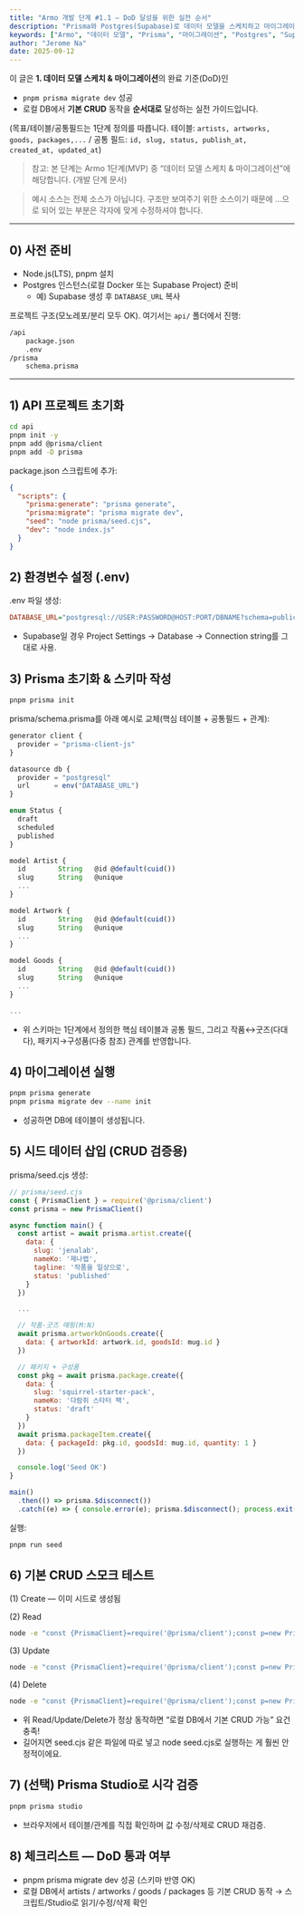 ```yaml
---
title: "Armo 개발 단계 #1.1 — DoD 달성을 위한 실전 순서"
description: "Prisma와 Postgres(Supabase)로 데이터 모델을 스케치하고 마이그레이션 및 CRUD 검증까지 한 번에 끝내는 체크리스트"
keywords: ["Armo", "데이터 모델", "Prisma", "마이그레이션", "Postgres", "Supabase", "CRUD", "MVP"]
author: "Jerome Na"
date: 2025-09-12
---
```


이 글은 **1. 데이터 모델 스케치 & 마이그레이션**의 완료 기준(DoD)인  
- `pnpm prisma migrate dev` 성공  
- 로컬 DB에서 **기본 CRUD** 동작을 **순서대로** 달성하는 실전 가이드입니다.  

(목표/테이블/공통필드는 1단계 정의를 따릅니다. 테이블: `artists, artworks, goods, packages,...` / 공통 필드: `id, slug, status, publish_at, created_at, updated_at`)

> 참고: 본 단계는 Armo 1단계(MVP) 중 “데이터 모델 스케치 & 마이그레이션”에 해당합니다. (개발 단계 문서) 

> 예시 소스는 전체 소스가 아닙니다. 구조만 보여주기 위한 소스이기 때문에 ...으로 되어 있는 부분은 각자에 맞게 수정하셔야 합니다.

---

## 0) 사전 준비
- Node.js(LTS), pnpm 설치
- Postgres 인스턴스(로컬 Docker 또는 Supabase Project) 준비  
  - 예) Supabase 생성 후 `DATABASE_URL` 복사

프로젝트 구조(모노레포/분리 모두 OK). 여기서는 `api/` 폴더에서 진행:
```bash
/api
    package.json
    .env
/prisma
    schema.prisma
```

---

## 1) API 프로젝트 초기화
```bash
cd api
pnpm init -y
pnpm add @prisma/client
pnpm add -D prisma
```

package.json 스크립트에 추가:
```json
{
  "scripts": {
    "prisma:generate": "prisma generate",
    "prisma:migrate": "prisma migrate dev",
    "seed": "node prisma/seed.cjs",
    "dev": "node index.js"
  }
}
```

## 2) 환경변수 설정 (.env)

.env 파일 생성:
```ini
DATABASE_URL="postgresql://USER:PASSWORD@HOST:PORT/DBNAME?schema=public"
```
- Supabase일 경우 Project Settings → Database → Connection string를 그대로 사용.

## 3) Prisma 초기화 & 스키마 작성
```bash
pnpm prisma init
```

prisma/schema.prisma를 아래 예시로 교체(핵심 테이블 + 공통필드 + 관계):
```ts
generator client {
  provider = "prisma-client-js"
}

datasource db {
  provider = "postgresql"
  url      = env("DATABASE_URL")
}

enum Status {
  draft
  scheduled
  published
}

model Artist {
  id        String   @id @default(cuid())
  slug      String   @unique
  ...
}

model Artwork {
  id        String   @id @default(cuid())
  slug      String   @unique
  ...
}

model Goods {
  id        String   @id @default(cuid())
  slug      String   @unique
  ...
}

...
```

* 위 스키마는 1단계에서 정의한 핵심 테이블과 공통 필드, 그리고 작품↔굿즈(다대다), 패키지→구성품(다중 참조) 관계를 반영합니다.

## 4) 마이그레이션 실행
```bash
pnpm prisma generate
pnpm prisma migrate dev --name init
```
* 성공하면 DB에 테이블이 생성됩니다.

## 5) 시드 데이터 삽입 (CRUD 검증용)
prisma/seed.cjs 생성:
```js
// prisma/seed.cjs
const { PrismaClient } = require('@prisma/client')
const prisma = new PrismaClient()

async function main() {
  const artist = await prisma.artist.create({
    data: {
      slug: 'jenalab',
      nameKo: '제나랩',
      tagline: '작품을 일상으로',
      status: 'published'
    }
  })

  ...

  // 작품-굿즈 매핑(M:N)
  await prisma.artworkOnGoods.create({
    data: { artworkId: artwork.id, goodsId: mug.id }
  })

  // 패키지 + 구성품
  const pkg = await prisma.package.create({
    data: {
      slug: 'squirrel-starter-pack',
      nameKo: '다람쥐 스타터 팩',
      status: 'draft'
    }
  })
  await prisma.packageItem.create({
    data: { packageId: pkg.id, goodsId: mug.id, quantity: 1 }
  })

  console.log('Seed OK')
}

main()
  .then(() => prisma.$disconnect())
  .catch((e) => { console.error(e); prisma.$disconnect(); process.exit(1) })
```

실행:
```bash
pnpm run seed
```

## 6) 기본 CRUD 스모크 테스트

(1) Create — 이미 시드로 생성됨

(2) Read
```bash
node -e "const {PrismaClient}=require('@prisma/client');const p=new PrismaClient();(async()=>{console.log(await p.artist.findMany({include:{artworks:true}}));await p.$disconnect();})();"
```
(3) Update
```bash
node -e "const {PrismaClient}=require('@prisma/client');const p=new PrismaClient();(async()=>{await p.goods.update({where:{slug:'armo-mug'},data:{nameKo:'아르모 머그컵'}});console.log('updated');await p.$disconnect();})();"
```
(4) Delete
```bash
node -e "const {PrismaClient}=require('@prisma/client');const p=new PrismaClient();(async()=>{await p.faq.deleteMany();console.log('faq cleared');await p.$disconnect();})();"
```
* 위 Read/Update/Delete가 정상 동작하면 “로컬 DB에서 기본 CRUD 가능” 요건 충족!
* 길어지면 seed.cjs 같은 파일에 따로 넣고 node seed.cjs로 실행하는 게 훨씬 안정적이에요.

## 7) (선택) Prisma Studio로 시각 검증
```bash
pnpm prisma studio
```
* 브라우저에서 테이블/관계를 직접 확인하며 값 수정/삭제로 CRUD 재검증.

## 8) 체크리스트 — DoD 통과 여부

- pnpm prisma migrate dev 성공 (스키마 반영 OK)
- 로컬 DB에서 artists / artworks / goods / packages 등 기본 CRUD 동작
→ 스크립트/Studio로 읽기/수정/삭제 확인

